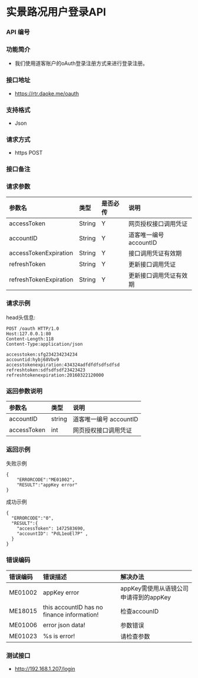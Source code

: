 实景路况用户登录API
======================

### API 编号

### 功能简介  
* 我们使用道客账户的oAuth登录注册方式来进行登录注册。

### 接口地址  
*  https://rtr.daoke.me/oauth

### 支持格式  
* Json  

### 请求方式  
* https POST  

### 接口备注  

### 请求参数  
| 参数名                 | 类型     | 是否必传  | 说明                        |
| :-------------------- | :------- | :--------| :--------------------------|
| accessToken           | String   | Y        | 网页授权接口调用凭证          |
| accountID             | String   | Y        | 道客唯一编号 accountID       |
| accessTokenExpiration | String   | Y        |  接口调用凭证有效期           |
| refreshToken          | String   | Y        |  更新接口调用凭证             |
| refreshTokenExpiration| String   | Y        | 更新接口调用凭证有效期        |

### 请求示例  
head头信息:  
```
POST /oauth HTTP/1.0
Host:127.0.0.1:80
Content-Length:118
Content-Type:application/json

accesstoken:sfg234234234234
accountid:hybj68Vbv9
accesstokenexpiration:434324adfdfdfsdfsdfsd
refreshtoken:sdfsdfsdf23423423
refreshtokenexpiration:20160322120000
```
### 返回参数说明
| 参数名          | 类型     | 说明                            |
| :------------- | :------- | :----------------------------- |
| accountID      | string   | 道客唯一编号 accountID           |
| accessToken    | int      | 网页授权接口调用凭证              |

### 返回示例  
失败示例  
```
{
    "ERRORCODE":"ME01002",
    "RESULT":"appKey error"
}
```

成功示例  
```
{
  "ERRORCODE":"0",
  "RESULT":{
    "accessToken": 1472583690,
    "accountID": "PdL1eoEl7P" ,
  }
}
```
### 错误编码  
| 错误编码        | 错误描述               | 解决办法                       
| :------------- | :-------------------- | :----------------------------
| ME01002        | appKey error          | appKey需使用从语镜公司申请得到的appKey
| ME18015        | this accountID has no finance information! | 检查accounID               
| ME01006        | error json data!      | 参数错误                               
| ME01023        | %s is error!          | 请检查参数                               

### 测试接口
* http://192.168.1.207/login
